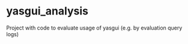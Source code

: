 yasgui_analysis
===============

Project with code to evaluate usage of yasgui (e.g. by evaluation query logs)
